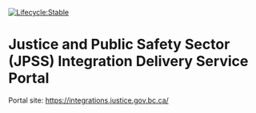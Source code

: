 [![Lifecycle:Stable](https://img.shields.io/badge/Lifecycle-Stable-97ca00)](<Redirect-URL>)

# Justice and Public Safety Sector (JPSS) Integration Delivery Service Portal

Portal site: https://integrations.justice.gov.bc.ca/